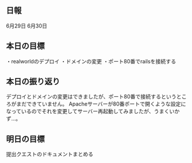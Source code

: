 ## 日報
6月29日
6月30日

## 本日の目標
・realworldのデプロイ
・ドメインの変更
・ポート80番でrailsを接続する

## 本日の振り返り
デプロイとドメインの変更はできましたが、ポート80番で接続するというところがまだできていません。
Apacheサーバーが80番ポートで開くような設定になっているのでそれを変更してサーバー再起動してみましたが、うまくいかず…。

## 明日の目標
提出クエストのドキュメントまとめる
